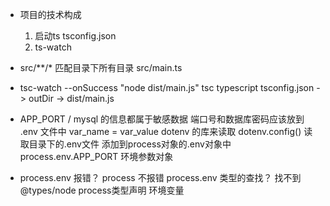 - 项目的技术构成
  1. 启动ts
    tsconfig.json
  2. ts-watch

- src/**/* 匹配目录下所有目录
    src/main.ts

- tsc-watch --onSuccess \"node dist/main.js\"
    tsc typescript tsconfig.json -> outDir -> dist/main.js

- APP_PORT / mysql 的信息都属于敏感数据
  端口号和数据库密码应该放到 .env 文件中
  var_name = var_value
  dotenv 的库来读取
  dotenv.config()
  读取目录下的.env文件
  添加到process对象的.env对象中
  process.env.APP_PORT
  环境参数对象

- process.env 报错？ 
  process 不报错
  process.env 类型的查找？ 找不到 @types/node process类型声明
  环境变量